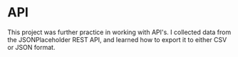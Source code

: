 # API
This project was further practice in working with API's. I collected data from the JSONPlaceholder REST API, 
and learned how to export it to either CSV or JSON format.